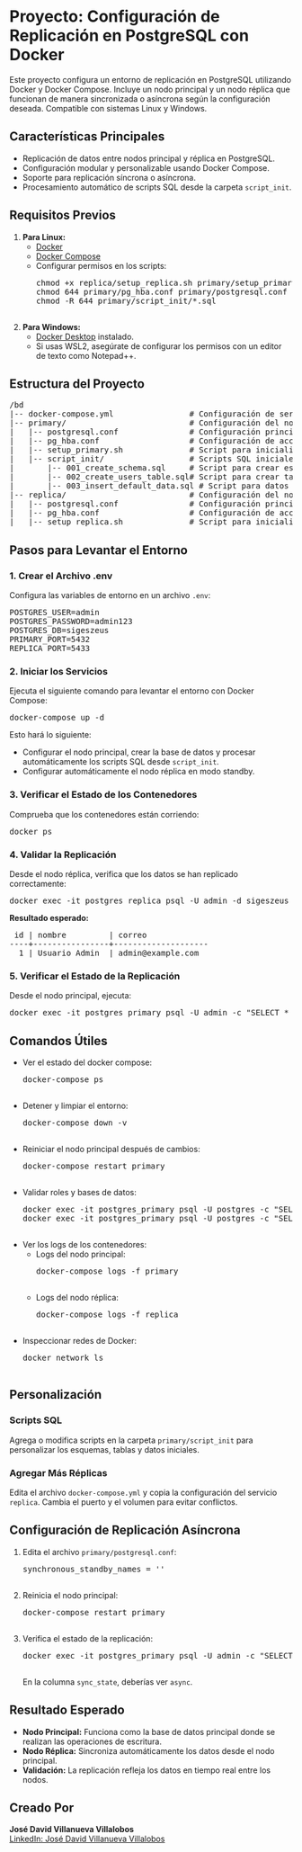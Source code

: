 <h1>Proyecto: Configuración de Replicación en PostgreSQL con Docker</h1>

<p>
Este proyecto configura un entorno de replicación en PostgreSQL utilizando Docker y Docker Compose. Incluye un nodo principal y un nodo réplica que funcionan de manera sincronizada o asíncrona según la configuración deseada. Compatible con sistemas Linux y Windows.
</p>

<h2>Características Principales</h2>
<ul>
  <li>Replicación de datos entre nodos principal y réplica en PostgreSQL.</li>
  <li>Configuración modular y personalizable usando Docker Compose.</li>
  <li>Soporte para replicación síncrona o asíncrona.</li>
  <li>Procesamiento automático de scripts SQL desde la carpeta <code>script_init</code>.</li>
</ul>

<h2>Requisitos Previos</h2>
<ol>
  <li><strong>Para Linux:</strong>
    <ul>
      <li><a href="https://docs.docker.com/get-docker/">Docker</a></li>
      <li><a href="https://docs.docker.com/compose/install/">Docker Compose</a></li>
      <li>Configurar permisos en los scripts:
        <pre>
chmod +x replica/setup_replica.sh primary/setup_primary.sh
chmod 644 primary/pg_hba.conf primary/postgresql.conf
chmod -R 644 primary/script_init/*.sql
        </pre>
      </li>
    </ul>
  </li>
  <li><strong>Para Windows:</strong>
    <ul>
      <li><a href="https://docs.docker.com/get-docker/">Docker Desktop</a> instalado.</li>
      <li>Si usas WSL2, asegúrate de configurar los permisos con un editor de texto como Notepad++.</li>
    </ul>
  </li>
</ol>

<h2>Estructura del Proyecto</h2>
<pre>
/bd
|-- docker-compose.yml                # Configuración de servicios Docker
|-- primary/                          # Configuración del nodo principal
|   |-- postgresql.conf               # Configuración principal de PostgreSQL
|   |-- pg_hba.conf                   # Configuración de acceso
|   |-- setup_primary.sh              # Script para inicializar el nodo principal
|   |-- script_init/                  # Scripts SQL iniciales
|       |-- 001_create_schema.sql     # Script para crear esquemas
|       |-- 002_create_users_table.sql# Script para crear tabla de usuarios
|       |-- 003_insert_default_data.sql # Script para datos iniciales
|-- replica/                          # Configuración del nodo réplica
|   |-- postgresql.conf               # Configuración principal de PostgreSQL
|   |-- pg_hba.conf                   # Configuración de acceso
|   |-- setup_replica.sh              # Script para inicializar el nodo réplica
</pre>

<h2>Pasos para Levantar el Entorno</h2>

<h3>1. Crear el Archivo .env</h3>
<p>Configura las variables de entorno en un archivo <code>.env</code>:</p>
<pre>
POSTGRES_USER=admin
POSTGRES_PASSWORD=admin123
POSTGRES_DB=sigeszeus
PRIMARY_PORT=5432
REPLICA_PORT=5433
</pre>

<h3>2. Iniciar los Servicios</h3>
<p>Ejecuta el siguiente comando para levantar el entorno con Docker Compose:</p>
<pre>
docker-compose up -d
</pre>
<p>Esto hará lo siguiente:</p>
<ul>
  <li>Configurar el nodo principal, crear la base de datos y procesar automáticamente los scripts SQL desde <code>script_init</code>.</li>
  <li>Configurar automáticamente el nodo réplica en modo standby.</li>
</ul>

<h3>3. Verificar el Estado de los Contenedores</h3>
<p>Comprueba que los contenedores están corriendo:</p>
<pre>
docker ps
</pre>

<h3>4. Validar la Replicación</h3>
<p>Desde el nodo réplica, verifica que los datos se han replicado correctamente:</p>
<pre>
docker exec -it postgres_replica psql -U admin -d sigeszeus -c "SELECT * FROM seguridad.usuarios;"
</pre>
<p><strong>Resultado esperado:</strong></p>
<pre>
 id | nombre         | correo
----+----------------+--------------------
  1 | Usuario Admin  | admin@example.com
</pre>

<h3>5. Verificar el Estado de la Replicación</h3>
<p>Desde el nodo principal, ejecuta:</p>
<pre>
docker exec -it postgres_primary psql -U admin -c "SELECT * FROM pg_stat_replication;"
</pre>

<h2>Comandos Útiles</h2>
<ul>
  <li>Ver el estado del docker compose:
    <pre>
docker-compose ps
    </pre>
  </li>
  <li>Detener y limpiar el entorno:
    <pre>
docker-compose down -v
    </pre>
  </li>
  <li>Reiniciar el nodo principal después de cambios:
    <pre>
docker-compose restart primary
    </pre>
  </li>
  <li>Validar roles y bases de datos:
    <pre>
docker exec -it postgres_primary psql -U postgres -c "SELECT rolname FROM pg_roles;"
docker exec -it postgres_primary psql -U postgres -c "SELECT datname FROM pg_database;"
    </pre>
  </li>
  <li>Ver los logs de los contenedores:
    <ul>
      <li>Logs del nodo principal:
        <pre>
docker-compose logs -f primary
        </pre>
      </li>
      <li>Logs del nodo réplica:
        <pre>
docker-compose logs -f replica
        </pre>
      </li>
    </ul>
  </li>
  <li>Inspeccionar redes de Docker:
    <pre>
docker network ls
    </pre>
  </li>
</ul>

<h2>Personalización</h2>

<h3>Scripts SQL</h3>
<p>Agrega o modifica scripts en la carpeta <code>primary/script_init</code> para personalizar los esquemas, tablas y datos iniciales.</p>

<h3>Agregar Más Réplicas</h3>
<p>Edita el archivo <code>docker-compose.yml</code> y copia la configuración del servicio <code>replica</code>. Cambia el puerto y el volumen para evitar conflictos.</p>

<h2>Configuración de Replicación Asíncrona</h2>

<ol>
  <li>Edita el archivo <code>primary/postgresql.conf</code>:
    <pre>
synchronous_standby_names = ''
    </pre>
  </li>
  <li>Reinicia el nodo principal:
    <pre>
docker-compose restart primary
    </pre>
  </li>
  <li>Verifica el estado de la replicación:
    <pre>
docker exec -it postgres_primary psql -U admin -c "SELECT * FROM pg_stat_replication;"
    </pre>
    <p>En la columna <code>sync_state</code>, deberías ver <code>async</code>.</p>
  </li>
</ol>

<h2>Resultado Esperado</h2>

<ul>
  <li><strong>Nodo Principal:</strong> Funciona como la base de datos principal donde se realizan las operaciones de escritura.</li>
  <li><strong>Nodo Réplica:</strong> Sincroniza automáticamente los datos desde el nodo principal.</li>
  <li><strong>Validación:</strong> La replicación refleja los datos en tiempo real entre los nodos.</li>
</ul>

<h2>Creado Por</h2>
<p>
<strong>José David Villanueva Villalobos</strong><br>
<a href="https://www.linkedin.com/in/jose-david-villanueva-villalobos-47283554/" target="_blank">LinkedIn: José David Villanueva Villalobos</a>
</p>
